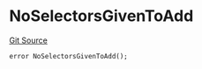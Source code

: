 # NoSelectorsGivenToAdd
[Git Source](https://github.com/thrackle-io/tron/blob/7030db34eb7187742ede73deed40ef4d7dddaa1b/src/client/token/handler/diamond/HandlerDiamondLib.sol)


```solidity
error NoSelectorsGivenToAdd();
```


